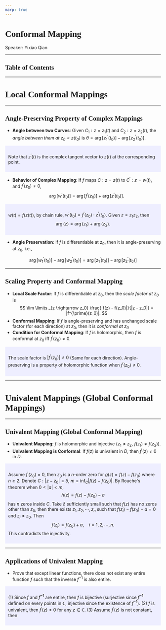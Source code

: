 ```yaml
---
marp: true
---
```

<style>
  section {
    font-family: 'LXGW Bright';
  }

  h1, h2, h3 {
    font-family: 'LXGW Bright';
  }
</style>
<style>
img[alt~="center"] {
  display: block;
  margin: 0 auto;
}
</style>
<style>
.note {
  background-color: #eef;
  padding: 10px;
  margin: 10px 0;
  text-align: left;
}
.trick {
  background-color: #fee;
  padding: 10px;
  margin: 10px 0;
  text-align: left;
}
</style>

# Conformal Mapping

Speaker: Yixiao Qian

---

## Table of Contents

---

# Local Conformal Mappings

---

## Angle-Preserving Property of Complex Mappings

- **Angle between two Curves**: Given $C_1:z=z_1(t)$ and $C_2:z=z_2(t)$, the *angle between them at $z_0=z(t_0)$* is $\theta = \operatorname{arg}[z^{\prime}_1(t_0)] - \operatorname{arg} [z^{\prime}_2(t_0)]$.

<div class=note>

Note that $z^{\prime}(t)$ is the complex tangent vector to $z(t)$ at the corresponding point.

</div>

- **Behavior of Complex Mapping**: If $f$ maps $C:z=z(t)$ to $C^{\prime}:z=w(t)$, and $f^{\prime}(z_0) \neq 0$,
$$ \operatorname{arg}[w^{\prime}(t_0)] = \operatorname{arg}[f^{\prime}(z_0)] + \operatorname{arg}[z^{\prime}(t_0)]. $$

<div class=note>

$w(t) = f(z(t))$, by chain rule, $w^{\prime}(t_0) = f^{\prime}(z_0) \cdot z^{\prime}(t_0)$. Given $z = z_1z_2$, then
$$\operatorname{arg}(z) = \operatorname{arg}(z_1) + \operatorname{arg}(z_2).$$

</div>

- **Angle Preservation**: If $f$ is differentiable at $z_0$, then it is angle-preserving at $z_0$, i.e.,

$$ \operatorname{arg}[w^{\prime}_1(t_0)] - \operatorname{arg}[w^{\prime}_2(t_0)] = \operatorname{arg}[z^{\prime}_1(t_0)] - \operatorname{arg}[z^{\prime}_2(t_0)] $$

---

## Scaling Property and Conformal Mapping

- **Local Scale Factor**: If $f$ is differentiable at $z_0$, then the *scale factor at $z_0$* is
$$ \lim \limits _{z \rightarrow z_0} \frac{|f(z) - f(z_0)|}{|z - z_0|} = |f^{\prime}(z_0)|. $$
- **Conformal Mapping**: If $f$ is angle-preserving and has unchanged scale factor (for each direction) at $z_0$, then it is *conformal at $z_0$*
- **Condition for Conformal Mapping**: If $f$ is holomorphic, then $f$ is conformal at $z_0$ iff $f^{\prime}(z_0) \neq 0$.

<div class=note>

The scale factor is $|f^{\prime}(z_0)| \neq 0$ (Same for each direction). Angle-preserving is a property of holomorphic function when $f^{\prime}(z_0) \neq 0$.

</div>

---

# Univalent Mappings (Global Conformal Mappings)

---

## Univalent Mapping (Global Conformal Mapping)

- **Univalent Mapping**: $f$ is holomorphic and injective ($z_1 \neq z_2$, $f(z_1) \neq f(z_2)$).
- **Univalent Mapping is Conformal**: If $f(z)$ is univalent in $D$, then $f^{\prime}(z) \neq 0$ in $D$.

<div class=note>

Assume $f^{\prime}(z_0) = 0$, then $z_0$ is a $n$-order zero for $g(z) = f(z) - f(z_0)$ where $n \geq 2$. Denote $C:|z-z_0| = \delta$, $m = \inf_C |f(z) - f(z_0)|$. By Rouche's theorem when $0 < |a| < m$, 
$$ h(z) = f(z) - f(z_0) - a $$
has $n$ zeros inside $C$. Take $\delta$ sufficiently small such that $f(z)$ has no zeros other than $z_0$, then there exists $z_1,z_2,\cdots,z_n$ such that $f(z_i)-f(z_0)-a = 0$ and $z_i \neq z_0$. Then
$$ f(z_i) = f(z_0) + a, \quad i = 1,2,\cdots,n. $$
This contradicts the injectivity.

</div>

---

## Applications of Univalent Mapping

- Prove that except linear functions, there does not exist any entire function $f$ such that the inverse $f^{-1}$ is also entire.

<div class=note>

(1) Since $f$ and $f^{-1}$ are entire, then $f$ is bijective (surjective since $f^{-1}$ defined on every points in $\mathbb{C}$, injective since the existence of $f^{-1}$).
(2) $f$ is univalent, then $f^{\prime}(z) \neq 0$ for any $z \in \mathbb{C}$.
(3) Assume $f^{\prime}(z)$ is not constant, then 

</div>


